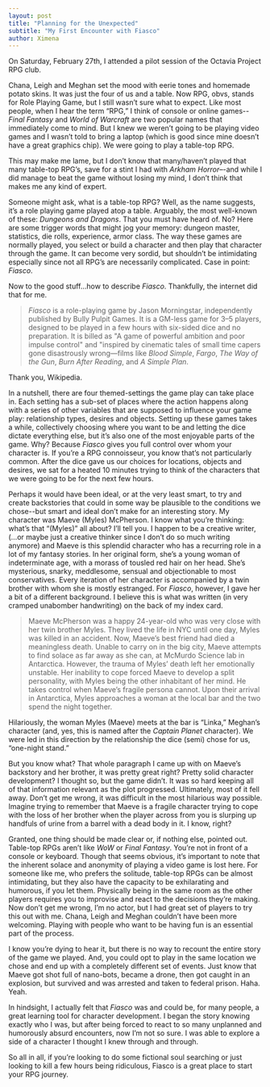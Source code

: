 ```yaml
---
layout: post
title: "Planning for the Unexpected"
subtitle: "My First Encounter with Fiasco"
author: Ximena
---
```


On Saturday, February 27th, I attended a pilot session of the Octavia Project RPG club. 

Chana, Leigh and Meghan set the mood with eerie tones and homemade potato skins. It was just the 
four of us and a table. Now RPG, obvs, stands for Role Playing Game, but I still wasn’t sure what 
to expect. Like most people, when I hear the term “RPG,” I think of console or online games--
*Final Fantasy* and *World of Warcraft* are two popular names that immediately come to mind. 
But I knew we weren’t going to be playing video games and I wasn’t told to bring a laptop 
(which is good since mine doesn’t have a great graphics chip). We were going to play a table-top RPG. 

This may make me lame, but I don’t know that many/haven’t played that many table-top RPG’s, save 
for a stint I had with *Arkham Horror*–-and while I did manage to beat the game without losing my 
mind, I don’t think that makes me any kind of expert. 

Someone might ask, what is a table-top RPG? Well, as the name suggests, it’s a role playing game 
played atop a table. Arguably, the most well-known of these: *Dungeons and Dragons*. That you must 
have heard of. No? Here are some trigger words that might jog your memory: dungeon master, 
statistics, die rolls, experience, armor class. The way these games are normally played, you 
select or build a character and then play that character through the game. It can become very 
sordid, but shouldn’t be intimidating especially since not all RPG’s are necessarily complicated. 
Case in point: *Fiasco*. 

Now to the good stuff…how to describe *Fiasco*. Thankfully, the internet did that for me. <br>
> *Fiasco* is a role-playing game by Jason Morningstar, independently published by Bully Pulpit Games. 
It is a GM-less game for 3–5 players, designed to be played in a few hours with six-sided dice and 
no preparation. It is billed as "A game of powerful ambition and poor impulse control" and "inspired 
by cinematic tales of small time capers gone disastrously wrong—films like *Blood Simple*, *Fargo*, 
*The Way of the Gun*, *Burn After Reading*, and *A Simple Plan*.

Thank you, Wikipedia. 

In a nutshell, there are four themed-settings the game play can take place in. Each setting has a 
sub-set of places where the action happens along with a series of other variables that are supposed 
to influence your game play: relationship types, desires and objects. Setting up these games takes 
a while, collectively choosing where you want to be and letting the dice dictate everything else, 
but it’s also one of the most enjoyable parts of the game. Why? Because *Fiasco* gives you full control 
over whom your character is. If you’re a RPG connoisseur, you know that’s not particularly common. 
After the dice gave us our choices for locations, objects and desires, we sat for a heated 10 minutes 
trying to think of the characters that we were going to be for the next few hours. 

Perhaps it would have been ideal, or at the very least smart, to try and create backstories that could 
in some way be plausible to the conditions we chose--but smart and ideal don’t make for an interesting 
story. My character was Maeve (Myles) McPherson. I know what you’re thinking: what’s that “(Myles)” all 
about? I’ll tell you. I happen to be a creative writer, (…or maybe just a creative thinker since I don’t 
do so much writing anymore) and Maeve is this splendid character who has a recurring role in a lot of my 
fantasy stories. In her original form, she’s a young woman of indeterminate age, with a morass of tousled 
red hair on her head. She’s mysterious, snarky, meddlesome, sensual and objectionable to most conservatives. 
Every iteration of her character is accompanied by a twin brother with whom she is mostly estranged. For 
*Fiasco*, however, I gave her a bit of a different background. I believe this is what was written (in very 
cramped unabomber handwriting) on the back of my index card.

> Maeve McPherson was a happy 24-year-old who was very close with her twin brother Myles. They lived the life 
in NYC until one day, Myles was killed in an accident. Now, Maeve’s best friend had died a meaningless death. 
Unable to carry on in the big city, Maeve attempts to find solace as far away as she can, at McMurdo Science 
lab in Antarctica. However, the trauma of Myles’ death left her emotionally unstable. Her inability to cope 
forced Maeve to develop a split personality, with Myles being the other inhabitant of her mind. He takes 
control when Maeve’s fragile persona cannot. Upon their arrival in Antarctica, Myles approaches a woman at 
the local bar and the two spend the night together. 

Hilariously, the woman Myles (Maeve) meets at the bar is “Linka,” Meghan’s character (and, yes, this is named 
after the *Captain Planet* character). We were led in this direction by the relationship the dice (semi) chose 
for us, “one-night stand.” 

But you know what? That whole paragraph I came up with on Maeve’s backstory and her brother, it was pretty 
great right? Pretty solid character development? I thought so, but the game didn’t. It was so hard keeping 
all of that information relevant as the plot progressed. Ultimately, most of it fell away. Don’t get me 
wrong, it was difficult in the most hilarious way possible. Imagine trying to remember that Maeve is a 
fragile character trying to cope with the loss of her brother when the player across from you is slurping 
up handfuls of urine from a barrel with a dead body in it. I know, right? 

Granted, one thing should be made clear or, if nothing else, pointed out. Table-top RPGs aren’t like *WoW*
or *Final Fantasy*. You’re not in front of a console or keyboard. Though that seems obvious, it’s important 
to note that the inherent solace and anonymity of playing a video game is lost here. For someone like me,
who prefers the solitude, table-top RPGs can be almost intimidating, but they also have the capacity to be 
exhilarating and humorous, if you let them. Physically being in the same room as the other players requires 
you to improvise and react to the decisions they’re making. Now don’t get me wrong, I’m no actor, but I had 
great set of players to try this out with me. Chana, Leigh and Meghan couldn’t have been more welcoming. 
Playing with people who want to be having fun is an essential part of the process. 

I know you’re dying to hear it, but there is no way to recount the entire story of the game we played. And, 
you could opt to play in the same location we chose and end up with a completely different set of events. 
Just know that Maeve got shot full of nano-bots, became a drone, then got caught in an explosion, but 
survived and was arrested and taken to federal prison. Haha. Yeah. 

In hindsight, I actually felt that *Fiasco* was and could be, for many people, a great learning tool for 
character development. I began the story knowing exactly who I was, but after being forced to react to 
so many unplanned and humorously absurd encounters, now I’m not so sure. I was able to explore a side 
of a character I thought I knew through and through. 

So all in all, if you’re looking to do some fictional soul searching or just looking to kill a few hours 
being ridiculous, Fiasco is a great place to start your RPG journey. 

